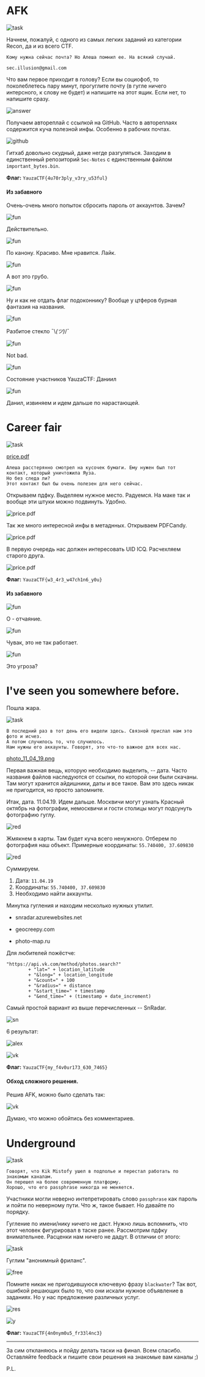 # AFK 

![task](./src/AFK.png)

Начнем, пожалуй, с одного из самых легких заданий из категории Recon, да и из всего CTF.

    Кому нужна сейчас почта? Но Алеша помнил ее. На всякий случай. 

    sec.illusion@gmail.com

Что вам первое приходит в голову? Если вы социофоб, то поколеблетесь пару минут, прогуглите почту (в гугле ничего интерсного, к слову не будет) и напишите на этот ящик. Если нет, то напишите сразу. 

![answer](./src/answer.png)

Получаем автореплай с ссылкой на GitHub.
Часто в автореплаях содержится куча полезной инфы. Особенно в рабочих почтах. 

![github](./src/github.png)

Гитхаб довольно скудный, даже негде разгуляться. Заходим в единственный репозиторий `Sec-Notes` с единственным файлом `important_bytes.bin`.

**Флаг:** `YauzaCTF{4u70r3ply_v3ry_u53ful}`

#### Из забавного 

Очень-очень много попыток сбросить пароль от аккаунтов. Зачем?

![fun](./src/1.png)

Действительно.

![fun](./src/2.png)

По канону. Красиво. Мне нравится. Лайк.

![fun](./src/3.png)

А вот это грубо. 

![fun](./src/4.png)

Ну и как не отдать флаг подоконнику? Вообще у цтферов бурная фантазия на названия. 

![fun](./src/5.png)

Разбитое стекло ¯\\_(ツ)_/¯

![fun](./src/6.png)

Not bad.

![fun](./src/7.png)

Состояние участников YauzaCTF: Даниил

![fun](./src/8.png)

Данил, извиняем и идем дальше по нарастающей.

# Career fair

![task](./src/Career_fair.png)

[price.pdf](./src/price.pdf)

    Алеша расстерянно смотрел на кусочек бумаги. Ему нужен был тот контакт, который уничтожила Яуза. 
    Но без следа ли? 
    Этот контакт был бы очень полезен для него сейчас.

Открываем пдфку. Выделяем нужное место. Радуемся. На маке так и вообще эти штуки можно подвинуть. Удобно. 

![price.pdf](./src/contact.jpg)

Так же много интересной инфы в метаднных. Открываем PDFCandy.

![price.pdf](./src/meta.png)

В первую очередь нас должен интересовать UID ICQ. Расчехляем старого друга. 

![price.pdf](./src/kik.png)

**Флаг:** `YauzaCTF{w3_4r3_w47ch1n6_y0u}`

#### Из забавного

![fun](./src/9.png)

О - отчаяние.

![fun](./src/10.png)

Чувак, это не так работает.

![fun](./src/11.png)

Это угроза?

# I've seen you somewhere before.

Пошла жара. 

![task](./src/i_ve_seen_you_somewhere_before.png)

    В последний раз в тот день его видели здесь. Связной прислал нам это фото и исчез.
    А потом случилось то, что случилось.
    Нам нужны его аккаунты. Говорят, это что-то важное для всех нас.

[photo_11_04_19.png](./src/photo_11_04_19.png)

Первая важная вещь, которую необходимо выделить, -- дата. Часто названия файлов наследуются от ссылки, по которой они были скачаны. Там могут хранится айдишники, даты и все такое. Вам это здесь никак не пригодится, но просто запомните.

Итак, дата. 11.04.19. Идем дальше. Москвичи могут узнать Красный октябрь на фотографии, немосквичи и гости столицы могут подсунуть фотографию гуглу. 

![red](./src/red.png)

Жмякнем в карты. Там будет куча всего ненужного. Отберем по фотография наш объект. Примерные координаты: `55.740400, 37.609830`

![red](./src/map.png)

Суммируем.

1. Дата: `11.04.19`
2. Координаты: `55.740400, 37.609830`
3. Необходимо найти аккаунты. 

Минутка гугления и находим несколько нужных утилит.

- snradar.azurewebsites.net

- geocreepy.com

- photo-map.ru

Для любителей пожёстче: 

```
"https://api.vk.com/method/photos.search?"
        + "lat=" + location_latitude
        + "&long=" + location_longitude
        + "&count=" + 100
        + "&radius=" + distance
        + "&start_time=" + timestamp
        + "&end_time=" + (timestamp + date_increment)
```

Самый простой вариант из выше перечисленных -- SnRadar.

![sn](./src/sn.png)

6 результат:

![alex](./src/alex.png)


![vk](./src/vk.png)

**Флаг:** `YauzaCTF{my_f4v0ur173_630_7465}`

#### Обход сложного решения. 

Решив AFK, можно было сделать так:

![vk](./src/search.png)

Думаю, что можно обойтись без комментариев.

# Underground

![task](./src/Underground.png)

    Говорят, что Kik Mistofy ушел в подполье и перестал работать по знакомым каналам. 
    Он перешел на более современную платформу.
    Хорошо, что его passphrase никогда не меняется.

Участники могли неверно интепретировать слово `passphrase` как пароль и пойти по неверному пути. Что ж, такое бывает. Но давайте по порядку.

Гугление по имени/нику ничего не даст. Нужно лишь вспомнить, что этот человек фигурировал в таске ранее. Рассмотрим пдфку внимательнее. Расценки нам ничего не дадут. В отличии от этого: 

![task](./src/pdf.png)

Гуглим "анонимный фриланс". 

![free](./src/free.png)

Помните никак не пригодившуюся ключевую фразу `blackwater`? Так вот, ошибкой решающих было то, что они искали нужное объявление в заданиях. Но у нас предложение различных услуг. 

![res](./src/res.png)

![y](./src/y.png)


**Флаг:** `YauzaCTF{4n0nym0u5_fr33l4nc3}`

<hr>

За сим откланяюсь и пойду делать таски на финал. Всем спасибо. Оставляйте feedback и пишите свои решения на знакомые вам каналы ;)

P.L.